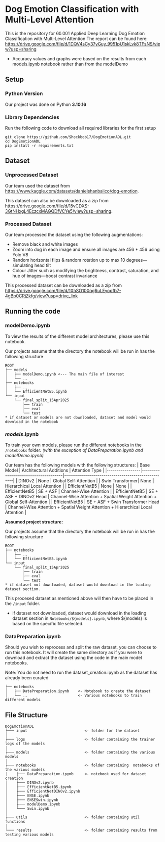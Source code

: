 # Dog Emotion Classification with Multi‑Level Attention
This is the repository for 60.001 Applied Deep Learning Dog Emotion Classification with Multi‑Level Attention
The report can be found here: https://drive.google.com/file/d/1DQV4sCy37yGuy_9951pU1skLvk8TFsNS/view?usp=sharing 

* Accuracy values and graphs were based on the results from each models.ipynb notebook rather than from the modelDemo
## Setup
### Python Version
Our project was done on Python **3.10.16**


### Library Dependencies
Run the following code to download all required libraries for the first setup

```
git clone https://github.com/Shockbob17/DogEmotionADL.git
cd DogEmotionADL
pip install -r requirements.txt
```

## Dataset
### Unprocessed Dataset
Our team used the dataset from https://www.kaggle.com/datasets/danielshanbalico/dog-emotion.

This dataset can also be downloaded as a zip from https://drive.google.com/file/d/15vCDXS-3GtNHxgL4EczcxMAGQDfVCYe5/view?usp=sharing.

### Processed Dataset
Our team processed the dataset using the following augmentations:

- Remove black and white images
- Zoom into dog in each image and ensure all images are 456 * 456 using Yolo V8 
- Random horizontal flips & random rotation up to max 10 degrees—simulating head tilt
- Colour Jitter such as modifying the brightness, contrast, saturation, and hue of images—boost contrast invariance


This processed dataset can  be downloaded as a zip from https://drive.google.com/file/d/1XhSO100qgRuLEyopfb7-4gBp0CRjZkfg/view?usp=drive_link

## Running the code
### modelDemo.ipynb 
To view the results of the different model architectures, please use this notebook.

Our projects assume that the directory the notebook will be run in has the following structure
```
ROOT
├── models
│   ├── modelDemo.ipynb <--- The main file of interest
│   └── .. 
├── notebooks
│   ├── ..
│   └── EfficientNetB5.ipynb
└── input
    └── final_split_15Apr2025
        ├── train
        ├── eval
        └── test
* if dataset or models are not downloaded, dataset and model would download in the notebook
```


### *models*.ipynb 
To train your own models, please run the different notebooks in the `/notebooks` folder. *(with the exception of DataPreparation.ipynb and modelDemo.ipynb)*

Our team has the following models with the following structures:
| Base Model      | Architectural Additions               | Attention Type                                      |
|-----------------|--------------------------------------|----------------------------------------------------|
| DINOv2          | None                                 | Global Self-Attention                              |
| Swin Transformer| None                                 | Hierarchical Local Attention                       |
| EfficientNetB5  | None                                 | None                                               |
| EfficientNetB5  | SE + ASF                             | Channel-Wise Attention                             |
| EfficientNetB5  | SE + ASF + DINOv2 Head               | Channel-Wise Attention + Spatial Weight Attention + Global Self-Attention |
| EfficientNetB5  | SE + ASF + Swin Transformer Head     | Channel-Wise Attention + Spatial Weight Attention + Hierarchical Local Attention |

**Assumed project structure:**

Our projects assume that the directory the notebook will be run in has the following structure
```
ROOT
├── notebooks
│   ├── ..
│   └── EfficientNetB5.ipynb
└── input
    └── final_split_15Apr2025
        ├── train
        ├── eval
        └── test
* if dataset not downloaded, dataset would download in the loading dataset section.
```

This procesed dataset as mentioned above will then have to be placed in the `/input` folder.

* if dataset not downloaded, dataset would download in the loading dataset section in `Notebooks/${models}.ipynb`, where ${models} is based on the specific file selected.

### DataPreparation.ipynb 
Should you wish to reprocess and split the raw dataset, you can choose to run this notebook. It will create the same directory as if you were to download and extract the dataset using the code in the main model notebooks.

Note: You do not need to run the dataset_creation.ipynb as the dataset has already been curated
```
├── notebooks
│   ├── DataPreparation.ipynb    <- Notebook to create the dataset 
│   └── ..                       <- Various notebooks to train different models
```

## File Structure
```
DogEmotionADL
├─── input                          <- folder for the dataset
│
├─── logs                           <- folder containing the trainer logs of the models       
│
├─── models                         <- folder containing the various models        
│
├─── notebooks                      <- folder containing  notebooks of the various models
│    ├─── DataPreparation.ipynb     <- notebook used for dataset creation
│    ├─── DINOv2.ipynb
│    ├─── EfficientNetB5.ipynb
│    ├─── EfficientNetDINOv2.ipynb
│    ├─── ENSE.ipynb
│    ├─── ENSESwin.ipynb
│    ├─── modelDemo.ipynb
│    └─── Swin.ipynb
│
├─── utils                          <- folder containing util functions 
│
└─── results                        <- folder containing results from testing various models
```
